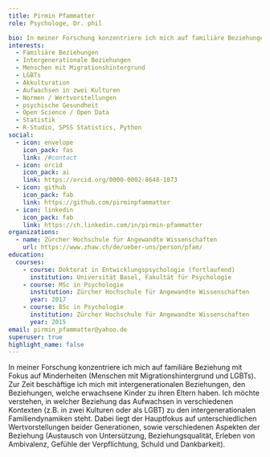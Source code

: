 ```yaml
---
title: Pirmin Pfammatter
role: Psychologe, Dr. phil

bio: In meiner Forschung konzentriere ich mich auf familiäre Beziehungen bei Minderheiten (Eingewanderte, LGBTs)
interests:
  - Familiäre Beziehungen
  - Intergenerationale Beziehungen
  - Menschen mit Migrationshintergrund
  - LGBTs
  - Akkulturation
  - Aufwachsen in zwei Kulturen
  - Normen / Wertvorstellungen
  - psychische Gesundheit
  - Open Science / Open Data
  - Statistik
  - R-Studio, SPSS Statistics, Python
social:
  - icon: envelope
    icon_pack: fas
    link: /#contact
  - icon: orcid
    icon_pack: ai
    link: https://orcid.org/0000-0002-8648-1073
  - icon: github
    icon_pack: fab
    link: https://github.com/pirminpfammatter
  - icon: linkedin
    icon_pack: fab
    link: https://ch.linkedin.com/in/pirmin-pfammatter
organizations:
  - name: Zürcher Hochschule für Angewandte Wissenschaften
    url: https://www.zhaw.ch/de/ueber-uns/person/pfam/
education:
  courses:
    - course: Doktorat in Entwicklungspsychologie (fortlaufend)
      institution: Universität Basel, Fakultät für Psychologie
    - course: MSc in Psychologie
      institution: Zürcher Hochschule für Angewandte Wissenschaften
      year: 2017
    - course: BSc in Psychologie
      institution: Zürcher Hochschule für Angewandte Wissenschaften
      year: 2015
email: pirmin_pfammatter@yahoo.de
superuser: true
highlight_name: false
---
```

In meiner Forschung konzentriere ich mich auf familiäre Beziehung mit Fokus auf Minderheiten (Menschen mit Migrationshintergrund und LGBTs). Zur Zeit beschäftige ich mich mit intergenerationalen Beziehungen, den Beziehungen, welche erwachsene Kinder zu ihren Eltern haben. Ich möchte verstehen, in welcher Beziehung das Aufwachsen in verschiedenen Kontexten (z.B. in zwei Kulturen oder als LGBT) zu den intergenerationalen Familiendynamiken steht. Dabei liegt der Hauptfokus auf unterschiedlichen Wertvorstellungen beider Generationen, sowie verschiedenen Aspekten der Beziehung (Austausch von Untersützung, Beziehungsqualität, Erleben von Ambivalenz, Gefühle der Verpflichtung, Schuld und Dankbarkeit).

